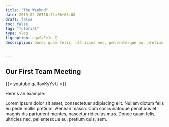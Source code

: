 ```yaml
---
title: "The Weeknd"
date: 2019-02-26T10:32:06+03:00
draft: false
toc: false
tag: "Tutorial"
type: vlog
figcaption: eqwSaEz1u-Q
description: Donec quam felis, ultricies nec, pellentesque eu, pretium quis, sem.


---
```



## Our First Team Meeting

{{< youtube qJIfavKyYvU >}}



Here's an example:

Lorem ipsum dolor sit amet, consectetuer adipiscing elit. Nullam dictum felis eu pede mollis pretium. Aenean massa. Cum sociis natoque penatibus et magnis dis parturient montes, nascetur ridiculus mus. Donec quam felis, ultricies nec, pellentesque eu, pretium quis, sem.
